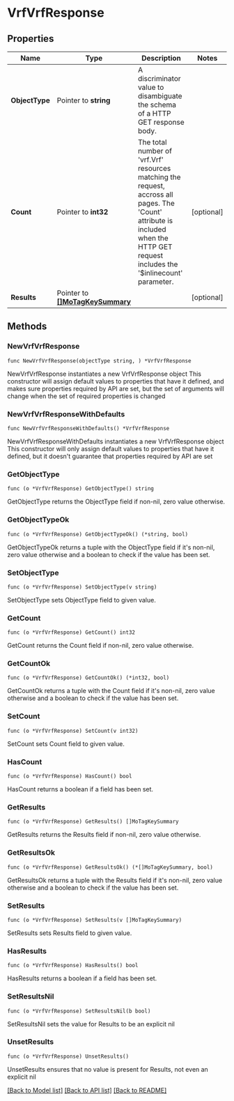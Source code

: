 # VrfVrfResponse

## Properties

Name | Type | Description | Notes
------------ | ------------- | ------------- | -------------
**ObjectType** | Pointer to **string** | A discriminator value to disambiguate the schema of a HTTP GET response body. | 
**Count** | Pointer to **int32** | The total number of &#39;vrf.Vrf&#39; resources matching the request, accross all pages. The &#39;Count&#39; attribute is included when the HTTP GET request includes the &#39;$inlinecount&#39; parameter. | [optional] 
**Results** | Pointer to [**[]MoTagKeySummary**](MoTagKeySummary.md) |  | [optional] 

## Methods

### NewVrfVrfResponse

`func NewVrfVrfResponse(objectType string, ) *VrfVrfResponse`

NewVrfVrfResponse instantiates a new VrfVrfResponse object
This constructor will assign default values to properties that have it defined,
and makes sure properties required by API are set, but the set of arguments
will change when the set of required properties is changed

### NewVrfVrfResponseWithDefaults

`func NewVrfVrfResponseWithDefaults() *VrfVrfResponse`

NewVrfVrfResponseWithDefaults instantiates a new VrfVrfResponse object
This constructor will only assign default values to properties that have it defined,
but it doesn't guarantee that properties required by API are set

### GetObjectType

`func (o *VrfVrfResponse) GetObjectType() string`

GetObjectType returns the ObjectType field if non-nil, zero value otherwise.

### GetObjectTypeOk

`func (o *VrfVrfResponse) GetObjectTypeOk() (*string, bool)`

GetObjectTypeOk returns a tuple with the ObjectType field if it's non-nil, zero value otherwise
and a boolean to check if the value has been set.

### SetObjectType

`func (o *VrfVrfResponse) SetObjectType(v string)`

SetObjectType sets ObjectType field to given value.


### GetCount

`func (o *VrfVrfResponse) GetCount() int32`

GetCount returns the Count field if non-nil, zero value otherwise.

### GetCountOk

`func (o *VrfVrfResponse) GetCountOk() (*int32, bool)`

GetCountOk returns a tuple with the Count field if it's non-nil, zero value otherwise
and a boolean to check if the value has been set.

### SetCount

`func (o *VrfVrfResponse) SetCount(v int32)`

SetCount sets Count field to given value.

### HasCount

`func (o *VrfVrfResponse) HasCount() bool`

HasCount returns a boolean if a field has been set.

### GetResults

`func (o *VrfVrfResponse) GetResults() []MoTagKeySummary`

GetResults returns the Results field if non-nil, zero value otherwise.

### GetResultsOk

`func (o *VrfVrfResponse) GetResultsOk() (*[]MoTagKeySummary, bool)`

GetResultsOk returns a tuple with the Results field if it's non-nil, zero value otherwise
and a boolean to check if the value has been set.

### SetResults

`func (o *VrfVrfResponse) SetResults(v []MoTagKeySummary)`

SetResults sets Results field to given value.

### HasResults

`func (o *VrfVrfResponse) HasResults() bool`

HasResults returns a boolean if a field has been set.

### SetResultsNil

`func (o *VrfVrfResponse) SetResultsNil(b bool)`

 SetResultsNil sets the value for Results to be an explicit nil

### UnsetResults
`func (o *VrfVrfResponse) UnsetResults()`

UnsetResults ensures that no value is present for Results, not even an explicit nil

[[Back to Model list]](../README.md#documentation-for-models) [[Back to API list]](../README.md#documentation-for-api-endpoints) [[Back to README]](../README.md)


